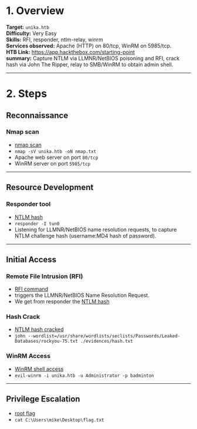 # 1. Overview
**Target:** `unika.htb`  
**Difficulty:** Very Easy  
**Skills:** RFI, responder, ntlm-relay, winrm  
**Services observed:** Apache (HTTP) on 80/tcp, WinRM on 5985/tcp.  
**HTB Link:** https://app.hackthebox.com/starting-point  
**summary:** Capture NTLM via LLMNR/NetBIOS poisoning and RFI, crack hash via John The Ripper, relay to SMB/WinRM to obtain admin shell.

---

# 2. Steps

## Reconnaissance
### Nmap scan
- [nmap scan](./evidences/nmap.txt)  
- `nmap -sV unika.htb -oN nmap.txt`  
- Apache web server on port `80/tcp`  
- WinRM server on port `5985/tcp`

---

## Resource Development
### Responder tool
- [NTLM hash](./evidences/ntlm_hash.png)  
- `responder -I tun0`  
- Listening for LLMNR/NetBIOS name resolution requests, to capture NTLM challenge hash (username:MD4 hash of password).

---

## Initial Access
### Remote File Intrusion (RFI)
- [RFI command](./evidences/remote_file_intrusion.png)
- triggers the LLMNR/NetBIOS Name Resolution Request.  
- We get from responder the [NTLM hash](./evidences/hash.txt)

### Hash Crack
- [NTLM hash cracked](./evidences/hash_cracking.png)  
- `john --wordlist=/usr/share/wordlists/seclists/Passwords/Leaked-Databases/rockyou-75.txt ./evidences/hash.txt`

### WinRM Access
- [WinRM shell access](./evidences/WinRM_access.png)  
- `evil-winrm -i unika.htb -u Administrator -p badminton`

---

## Privilege Escalation
- [root flag](./evidences/root_flag.png)  
- `cat C:\Users\mike\Desktop\flag.txt`
